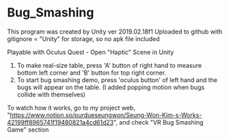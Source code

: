 # Bug_Smashing
 
This program was created by Unity ver 2019.02.18f1
Uploaded to github with gitignore = "Unity" for storage, so no apk file included

Playable with Oculus Quest - Open "Haptic" Scene in Unity
 
1. To make real-size table, press 'A' button of right hand to measure bottom left corner
 and 'B' button for top right corner.
2. To start bug smashing demo, press 'oculus button' of left hand and the bugs will appear 
on the table. (I added popping motion when bugs collide with themselves)

To watch how it works, go to my project web, "https://www.notion.so/purdueseungwon/Seung-Won-Kim-s-Works-42199ff8965741f19480821a4cd61d23", and check "VR Bug Smashing Game" section

